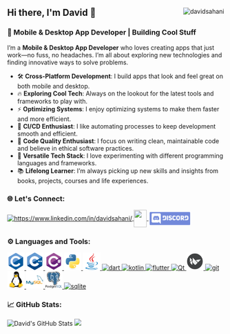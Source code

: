 <div style="display: flex; justify-content: space-between; align-items: center;">
  <h2 style="flex-grow: 1; margin-bottom: 0;">Hi there, I'm David 👋</h2>
  <p style="float: right; padding-top: 23px; margin: 0;"> 
    <img src="https://komarev.com/ghpvc/?username=davidsahani&label=Profile%20views&color=0e75b6&style=flat&abbreviated=true" alt="davidsahani" />
  </p>
</div>

### 🚀 Mobile & Desktop App Developer | Building Cool Stuff

I’m a **Mobile & Desktop App Developer** who loves creating apps that just work—no fuss, no headaches. I’m all about exploring new technologies and finding innovative ways to solve problems.

- 🛠️ **Cross-Platform Development**: I build apps that look and feel great on both mobile and desktop.
- 🔥 **Exploring Cool Tech**: Always on the lookout for the latest tools and frameworks to play with.
- ⚡ **Optimizing Systems**: I enjoy optimizing systems to make them faster and more efficient.
- 🚀 **CI/CD Enthusiast**: I like automating processes to keep development smooth and efficient.
- 📝 **Code Quality Enthusiast**: I focus on writing clean, maintainable code and believe in ethical software practices.
- 🔄 **Versatile Tech Stack**: I love experimenting with different programming languages and frameworks.
- 📚 **Lifelong Learner**: I’m always picking up new skills and insights from books, projects, courses and life experiences.

### 🌐 Let's Connect:

<a href="https://linkedin.com/in/https://www.linkedin.com/in/davidsahani/" target="blank"> <img align="center" src="https://raw.githubusercontent.com/rahuldkjain/github-profile-readme-generator/master/src/images/icons/Social/linked-in-alt.svg" alt="https://www.linkedin.com/in/davidsahani/" height="30" width="40" />
</a>
<a href="https://t.me/davidsahani" target="_blank"> <img align="center" src="https://upload.wikimedia.org/wikipedia/commons/8/82/Telegram_logo.svg" width="30" height="40"/>
</a>
<a href="https://discord.gg/SbQ6TySyjQ" style="margin-left: 3px;"> <img align="center" src="./discord-icon.jpg" height="30"/>
</a>

### ⚙️ Languages and Tools:

<a href="https://www.cprogramming.com/" target="_blank" rel="noreferrer"> <img src="https://raw.githubusercontent.com/devicons/devicon/master/icons/c/c-original.svg" alt="c" width="40" height="40"/>
</a>
<a href="https://www.w3schools.com/cpp/" target="_blank" rel="noreferrer"> <img src="https://raw.githubusercontent.com/devicons/devicon/master/icons/cplusplus/cplusplus-original.svg" alt="cplusplus" width="40" height="40"/>
</a>
<a href="https://www.w3schools.com/cs/" target="_blank" rel="noreferrer"> <img src="https://raw.githubusercontent.com/devicons/devicon/master/icons/csharp/csharp-original.svg" alt="csharp" width="40" height="40"/>
</a>
<a href="https://www.python.org" target="_blank" rel="noreferrer"> <img src="https://raw.githubusercontent.com/devicons/devicon/master/icons/python/python-original.svg" alt="python" width="40" height="40"/>
</a>
<a href="https://www.java.com" target="_blank" rel="noreferrer"> <img src="https://raw.githubusercontent.com/devicons/devicon/master/icons/java/java-original.svg" alt="java" width="40" height="40"/>
</a>
<a href="https://dart.dev" target="_blank" rel="noreferrer"> <img src="https://www.vectorlogo.zone/logos/dartlang/dartlang-icon.svg" alt="dart" width="40" height="40"/>
</a>
<a href="https://kotlinlang.org" target="_blank" rel="noreferrer"> <img src="https://www.vectorlogo.zone/logos/kotlinlang/kotlinlang-icon.svg" alt="kotlin" width="40" height="40"/>
</a>
<a href="https://flutter.dev" target="_blank" rel="noreferrer"> <img src="https://www.vectorlogo.zone/logos/flutterio/flutterio-icon.svg" alt="flutter" width="40" height="40"/>
<a href="https://upload.wikimedia.org" target="_blank" rel="noreferrer"> <img src="https://upload.wikimedia.org/wikipedia/commons/8/81/Qt_logo_neon_2022.svg" alt="Qt" width="40" height="40"/>
</a>
<a href="https://raw.githubusercontent.com" target="blank"> <img src="https://raw.githubusercontent.com/kivy/kivy/master/kivy/data/logo/kivy-icon-256.png" alt="kivy" height="40" width="40" />
</a>
<a href="https://git-scm.com/" target="_blank" rel="noreferrer"> <img src="https://www.vectorlogo.zone/logos/git-scm/git-scm-icon.svg" alt="git" width="40" height="40"/>
</a>
<a href="https://www.linux.org/" target="_blank" rel="noreferrer"> <img src="https://raw.githubusercontent.com/devicons/devicon/master/icons/linux/linux-original.svg" alt="linux" width="40" height="40"/>
</a>
<a href="https://www.mysql.com/" target="_blank" rel="noreferrer"> <img src="https://raw.githubusercontent.com/devicons/devicon/master/icons/mysql/mysql-original-wordmark.svg" alt="mysql" width="40" height="40"/>
</a>
<a href="https://www.postgresql.org" target="_blank" rel="noreferrer"> <img src="https://raw.githubusercontent.com/devicons/devicon/master/icons/postgresql/postgresql-original-wordmark.svg" alt="postgresql" width="40" height="40"/>
</a>
<a href="https://www.sqlite.org/" target="_blank" rel="noreferrer"> <img src="https://www.vectorlogo.zone/logos/sqlite/sqlite-icon.svg" alt="sqlite" width="40" height="40"/>
</a>

<h3> 📈 GitHub Stats: </h3>
<p>
  <img height="180em" alt="David's GitHub Stats" src="https://github-readme-stats.vercel.app/api?username=davidsahani&count_private=true&include_all_commits=true&show_icons=true&hide_border=true&theme=radical">

  <img height="180em" src="https://github-readme-stats.vercel.app/api/top-langs/?username=davidsahani&show_icons=true&hide_border=true&layout=compact&langs_count=8&theme=radical"/>
</p>
